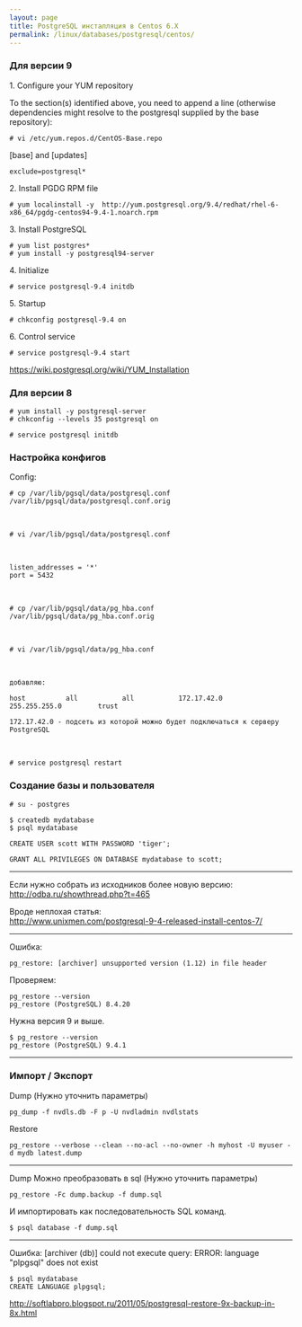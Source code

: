 ```yaml
---
layout: page
title: PostgreSQL инсталляция в Centos 6.X
permalink: /linux/databases/postgresql/centos/
---
```


### Для версии 9

1\. Configure your YUM repository

To the section(s) identified above, you need to append a line (otherwise dependencies might resolve to the postgresql supplied by the base repository):

    # vi /etc/yum.repos.d/CentOS-Base.repo

[base] and [updates]

    exclude=postgresql*

2\. Install PGDG RPM file

    # yum localinstall -y  http://yum.postgresql.org/9.4/redhat/rhel-6-x86_64/pgdg-centos94-9.4-1.noarch.rpm


3\. Install PostgreSQL

    # yum list postgres*
    # yum install -y postgresql94-server


4\. Initialize

    # service postgresql-9.4 initdb

5\. Startup

    # chkconfig postgresql-9.4 on

6\. Control service

    # service postgresql-9.4 start


https://wiki.postgresql.org/wiki/YUM_Installation



### Для версии 8


    # yum install -y postgresql-server
    # chkconfig --levels 35 postgresql on

    # service postgresql initdb


### Настройка конфигов

Config:

    # cp /var/lib/pgsql/data/postgresql.conf /var/lib/pgsql/data/postgresql.conf.orig

<br/>

    # vi /var/lib/pgsql/data/postgresql.conf

<br/>

    listen_addresses = '*'
    port = 5432

<br/>

    # cp /var/lib/pgsql/data/pg_hba.conf /var/lib/pgsql/data/pg_hba.conf.orig

<br/>

    # vi /var/lib/pgsql/data/pg_hba.conf

<br/>

    добавляю:  

    host          all           all           172.17.42.0      255.255.255.0         trust

    172.17.42.0 - подсеть из которой можно будет подключаться к серверу PostgreSQL

<br/>

    # service postgresql restart


### Создание базы и пользователя


    # su - postgres

    $ createdb mydatabase
    $ psql mydatabase

    CREATE USER scott WITH PASSWORD 'tiger';

    GRANT ALL PRIVILEGES ON DATABASE mydatabase to scott;


___


Если нужно собрать из исходников более новую версию:
http://odba.ru/showthread.php?t=465  

Вроде неплохая статья:  
http://www.unixmen.com/postgresql-9-4-released-install-centos-7/

______

Ошибка:

    pg_restore: [archiver] unsupported version (1.12) in file header

Проверяем:

    pg_restore --version
    pg_restore (PostgreSQL) 8.4.20

Нужна версия 9 и выше.

    $ pg_restore --version
    pg_restore (PostgreSQL) 9.4.1


______

### Импорт / Экспорт

Dump (Нужно уточнить параметры)

    pg_dump -f nvdls.db -F p -U nvdladmin nvdlstats

Restore

    pg_restore --verbose --clean --no-acl --no-owner -h myhost -U myuser -d mydb latest.dump


______


Dump Можно преобразовать в sql (Нужно уточнить параметры)

    pg_restore -Fc dump.backup -f dump.sql

И импортировать как последовательность SQL команд.

    $ psql database -f dump.sql


_______

Ошибка:
[archiver (db)] could not execute query: ERROR:  language "plpgsql" does not exist

    $ psql mydatabase
    CREATE LANGUAGE plpgsql;


http://softlabpro.blogspot.ru/2011/05/postgresql-restore-9x-backup-in-8x.html
